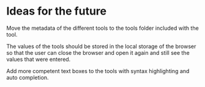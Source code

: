 # Ideas for the future

Move the metadata of the different tools to the tools folder included with the tool.

The values of the tools should be stored in the local storage of the browser so that the user can close the browser and open it again and still see the values that were entered.

Add more competent text boxes to the tools with syntax highlighting and auto completion.
